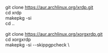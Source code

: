 git clone https://aur.archlinux.org/xrdp.git \
cd xrdp \
makepkg -si \
cd .. \
 \
git clone https://aur.archlinux.org/xorgxrdp.git \
cd xorgxrdp \
makepkg -si --skippgpcheck \
